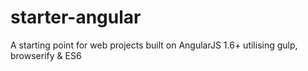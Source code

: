 # starter-angular
A starting point for web projects built on AngularJS 1.6+ utilising gulp, browserify &amp; ES6
